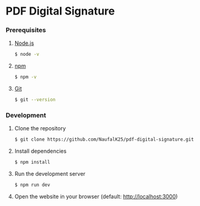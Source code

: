 # PDF Digital Signature

### Prerequisites

1. [Node.js](https://nodejs.org/en/)

    ```bash
    $ node -v
    ```

2. [npm](https://www.npmjs.com/)

    ```bash
    $ npm -v
    ```

3. [Git](https://git-scm.com/)

    ```bash
    $ git --version
    ```

### Development

1. Clone the repository

    ```bash
    $ git clone https://github.com/NaufalK25/pdf-digital-signature.git
    ```

2. Install dependencies

    ```bash
    $ npm install
    ```

3. Run the development server

    ```bash
    $ npm run dev
    ```

4. Open the website in your browser (default: [http://localhost:3000](http://localhost:3000))
